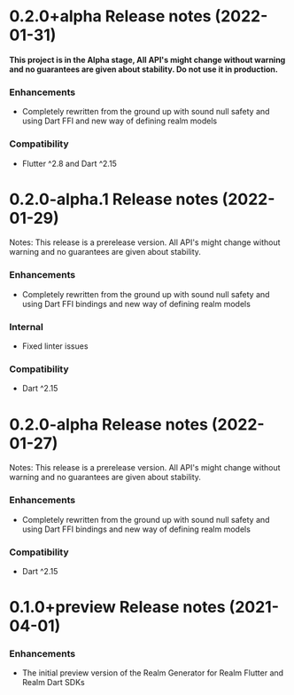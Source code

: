 0.2.0+alpha Release notes (2022-01-31)
=============================================================

**This project is in the Alpha stage, All API's might change without warning and no guarantees are given about stability. Do not use it in production.**

### Enhancements 
* Completеly rewritten from the ground up with sound null safety and using Dart FFI and new way of defining realm models

### Compatibility
* Flutter ^2.8 and Dart ^2.15

0.2.0-alpha.1 Release notes (2022-01-29)
=============================================================

Notes: This release is a prerelease version. All API's might change without warning and no guarantees are given about stability. 

### Enhancements 
* Completеly rewritten from the ground up with sound null safety and using Dart FFI bindings and new way of defining realm models

### Internal
* Fixed linter issues

### Compatibility
* Dart ^2.15

0.2.0-alpha Release notes (2022-01-27)
=============================================================

Notes: This release is a prerelease version. All API's might change without warning and no guarantees are given about stability. 

### Enhancements 
* Completеly rewritten from the ground up with sound null safety and using Dart FFI bindings and new way of defining realm models

### Compatibility
* Dart ^2.15


0.1.0+preview Release notes (2021-04-01)
=============================================================
### Enhancements
* The initial preview version of the Realm Generator for Realm Flutter and Realm Dart SDKs